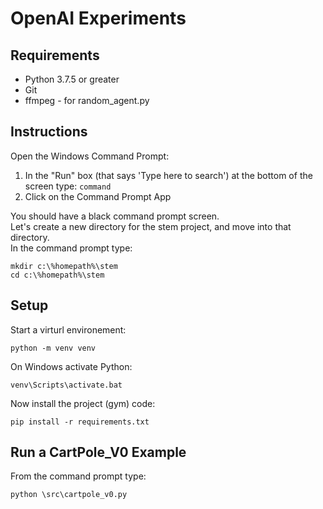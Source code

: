 # OpenAI Experiments

## Requirements

* Python 3.7.5 or greater
* Git
* ffmpeg - for random_agent.py

## Instructions

Open the Windows Command Prompt:

1. In the "Run" box (that says 'Type here to search') at the bottom of the screen type: `command`
2. Click on the Command Prompt App

You should have a black command prompt screen.  
Let's create a new directory for the stem project, and move into that directory.  
In the command prompt type:

    mkdir c:\%homepath%\stem
    cd c:\%homepath%\stem




## Setup

Start a virturl environement:

    python -m venv venv
    
On Windows activate Python:

    venv\Scripts\activate.bat

Now install the project (gym) code:

    pip install -r requirements.txt


## Run a CartPole_V0 Example

From the command prompt type:

    python \src\cartpole_v0.py


